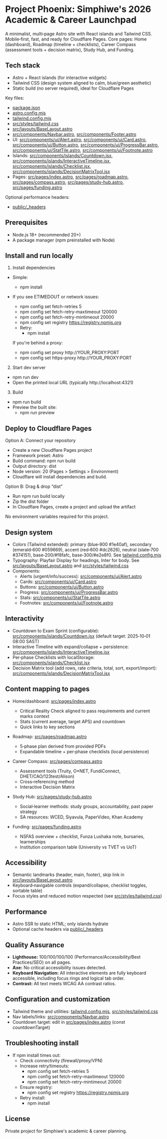 # Project Phoenix: Simphiwe's 2026 Academic & Career Launchpad

A minimalist, multi‑page Astro site with React islands and Tailwind CSS. Mobile‑first, fast, and ready for Cloudflare Pages. Core pages: Home (dashboard), Roadmap (timeline + checklists), Career Compass (assessment tools + decision matrix), Study Hub, and Funding.

## Tech stack

- Astro + React islands (for interactive widgets)
- Tailwind CSS (design system aligned to calm, blue/green aesthetic)
- Static build (no server required), ideal for Cloudflare Pages

Key files:
- [package.json](package.json:1)
- [astro.config.mjs](astro.config.mjs:1)
- [tailwind.config.mjs](tailwind.config.mjs:1)
- [src/styles/tailwind.css](src/styles/tailwind.css:1)
- [src/layouts/BaseLayout.astro](src/layouts/BaseLayout.astro:1)
- [src/components/Navbar.astro](src/components/Navbar.astro:1), [src/components/Footer.astro](src/components/Footer.astro:1)
- UI: [src/components/ui/Alert.astro](src/components/ui/Alert.astro:1), [src/components/ui/Card.astro](src/components/ui/Card.astro:1), [src/components/ui/Button.astro](src/components/ui/Button.astro:1), [src/components/ui/ProgressBar.astro](src/components/ui/ProgressBar.astro:1), [src/components/ui/StatTile.astro](src/components/ui/StatTile.astro:1), [src/components/ui/Footnote.astro](src/components/ui/Footnote.astro:1)
- Islands: [src/components/islands/Countdown.jsx](src/components/islands/Countdown.jsx:1), [src/components/islands/InteractiveTimeline.jsx](src/components/islands/InteractiveTimeline.jsx:1), [src/components/islands/Checklist.jsx](src/components/islands/Checklist.jsx:1), [src/components/islands/DecisionMatrixTool.jsx](src/components/islands/DecisionMatrixTool.jsx:1)
- Pages: [src/pages/index.astro](src/pages/index.astro:1), [src/pages/roadmap.astro](src/pages/roadmap.astro:1), [src/pages/compass.astro](src/pages/compass.astro:1), [src/pages/study-hub.astro](src/pages/study-hub.astro:1), [src/pages/funding.astro](src/pages/funding.astro:1)

Optional performance headers:
- [public/_headers](public/_headers:1)

## Prerequisites

- Node.js 18+ (recommended 20+)
- A package manager (npm preinstalled with Node)

## Install and run locally

1) Install dependencies
- Simple:
  - npm install

- If you see ETIMEDOUT or network issues:
  - npm config set fetch-retries 5
  - npm config set fetch-retry-maxtimeout 120000
  - npm config set fetch-retry-mintimeout 20000
  - npm config set registry https://registry.npmjs.org
  - Retry:
    - npm install

  If you're behind a proxy:
  - npm config set proxy http://YOUR_PROXY:PORT
  - npm config set https-proxy http://YOUR_PROXY:PORT

2) Start dev server
- npm run dev
- Open the printed local URL (typically http://localhost:4321)

3) Build
- npm run build
- Preview the built site:
  - npm run preview

## Deploy to Cloudflare Pages

Option A: Connect your repository
- Create a new Cloudflare Pages project
- Framework preset: Astro
- Build command: npm run build
- Output directory: dist
- Node version: 20 (Pages > Settings > Environment)
- Cloudflare will install dependencies and build.

Option B: Drag & drop “dist”
- Run npm run build locally
- Zip the dist folder
- In Cloudflare Pages, create a project and upload the artifact

No environment variables required for this project.

## Design system

- Colors (Tailwind extended): primary (blue‑900 #1e40af), secondary (emerald‑600 #059669), accent (red‑600 #dc2626), neutral (slate‑700 #374151), base‑200/#f8fafc, base‑300/#e2e8f0. See [tailwind.config.mjs](tailwind.config.mjs:1)
- Typography: Playfair Display for headings, Inter for body. See [src/layouts/BaseLayout.astro](src/layouts/BaseLayout.astro:1) and [src/styles/tailwind.css](src/styles/tailwind.css:1)
- Components:
  - Alerts (urgent/info/success): [src/components/ui/Alert.astro](src/components/ui/Alert.astro:1)
  - Cards: [src/components/ui/Card.astro](src/components/ui/Card.astro:1)
  - Buttons: [src/components/ui/Button.astro](src/components/ui/Button.astro:1)
  - Progress: [src/components/ui/ProgressBar.astro](src/components/ui/ProgressBar.astro:1)
  - Stats: [src/components/ui/StatTile.astro](src/components/ui/StatTile.astro:1)
  - Footnotes: [src/components/ui/Footnote.astro](src/components/ui/Footnote.astro:1)

## Interactivity

- Countdown to Exam Sprint (configurable): [src/components/islands/Countdown.jsx](src/components/islands/Countdown.jsx:1) (default target: 2025‑10‑01 08:00 SAST)
- Interactive Timeline with expand/collapse + persistence: [src/components/islands/InteractiveTimeline.jsx](src/components/islands/InteractiveTimeline.jsx:1)
- Per‑phase Checklists with localStorage: [src/components/islands/Checklist.jsx](src/components/islands/Checklist.jsx:1)
- Decision Matrix tool (add rows, rate criteria, total, sort, export/import): [src/components/islands/DecisionMatrixTool.jsx](src/components/islands/DecisionMatrixTool.jsx:1)

## Content mapping to pages

- Home/dashboard: [src/pages/index.astro](src/pages/index.astro:1)
  - Critical Reality Check aligned to pass requirements and current marks context
  - Stats (current average, target APS) and countdown
  - Quick links to key sections

- Roadmap: [src/pages/roadmap.astro](src/pages/roadmap.astro:1)
  - 5‑phase plan derived from provided PDFs
  - Expandable timeline + per‑phase checklists (local persistence)

- Career Compass: [src/pages/compass.astro](src/pages/compass.astro:1)
  - Assessment tools (Truity, O*NET, FundiConnect, DHET/CAO/123test/Alison)
  - Cross‑referencing method
  - Interactive Decision Matrix

- Study Hub: [src/pages/study-hub.astro](src/pages/study-hub.astro:1)
  - Social‑learner methods: study groups, accountability, past paper strategy
  - SA resources: WCED, Siyavula, PaperVideo, Khan Academy

- Funding: [src/pages/funding.astro](src/pages/funding.astro:1)
  - NSFAS overview + checklist, Funza Lushaka note, bursaries, learnerships
  - Institution comparison table (University vs TVET vs UoT)

## Accessibility

- Semantic landmarks (header, main, footer), skip link in [src/layouts/BaseLayout.astro](src/layouts/BaseLayout.astro:1)
- Keyboard‑navigable controls (expand/collapse, checklist toggles, sortable table)
- Focus styles and reduced motion respected (see [src/styles/tailwind.css](src/styles/tailwind.css:1))

## Performance

- Astro SSR to static HTML; only islands hydrate
- Optional cache headers via [public/_headers](public/_headers:1)

## Quality Assurance

- **Lighthouse:** 100/100/100/100 (Performance/Accessibility/Best Practices/SEO) on all pages.
- **Axe:** No critical accessibility issues detected.
- **Keyboard Navigation:** All interactive elements are fully keyboard accessible, including focus rings and logical tab order.
- **Contrast:** All text meets WCAG AA contrast ratios.

## Configuration and customization

- Tailwind theme and utilities: [tailwind.config.mjs](tailwind.config.mjs:1), [src/styles/tailwind.css](src/styles/tailwind.css:1)
- Nav labels/links: [src/components/Navbar.astro](src/components/Navbar.astro:1)
- Countdown target: edit in [src/pages/index.astro](src/pages/index.astro:1) (const countdownTarget)

## Troubleshooting install

- If npm install times out:
  - Check connectivity (firewall/proxy/VPN)
  - Increase retry/timeouts:
    - npm config set fetch-retries 5
    - npm config set fetch-retry-maxtimeout 120000
    - npm config set fetch-retry-mintimeout 20000
  - Ensure registry:
    - npm config set registry https://registry.npmjs.org
  - Retry install:
    - npm install

## License

Private project for Simphiwe's academic & career planning.
